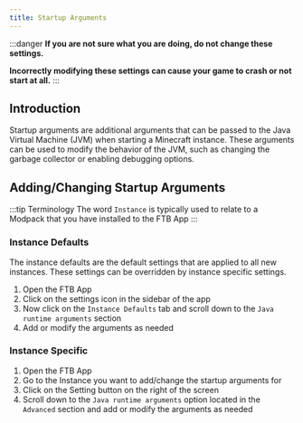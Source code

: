 ```yaml
---
title: Startup Arguments
---
```


:::danger
**If you are not sure what you are doing, do not change these settings.**

**Incorrectly modifying these settings can cause your game to crash or not start at all.**
:::

## Introduction

Startup arguments are additional arguments that can be passed to the Java Virtual Machine (JVM) when starting a Minecraft instance. These arguments can be used to modify the behavior of the JVM, such as changing the garbage collector or enabling debugging options.

## Adding/Changing Startup Arguments

:::tip Terminology
The word `Instance` is typically used to relate to a Modpack that you have installed to the FTB App
:::

### Instance Defaults

The instance defaults are the default settings that are applied to all new instances. These settings can be overridden by instance specific settings.

1. Open the FTB App
2. Click on the settings icon in the sidebar of the app
3. Now click on the `Instance Defaults` tab and scroll down to the `Java runtime arguments` section
4. Add or modify the arguments as needed

### Instance Specific

1. Open the FTB App
2. Go to the Instance you want to add/change the startup arguments for
3. Click on the Setting button on the right of the screen
4. Scroll down to the `Java runtime arguments` option located in the `Advanced` section and add or modify the arguments as needed
